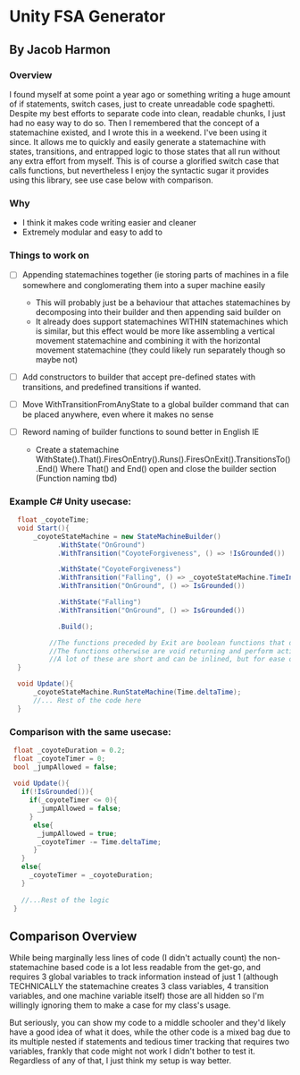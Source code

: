 # Unity FSA Generator
## By Jacob Harmon

### Overview

I found myself at some point a year ago or something writing a huge amount of if statements, switch cases, just to create unreadable code spaghetti. Despite my best efforts to separate code into clean, readable chunks, I just had no easy way to do so. Then I remembered that the concept of a statemachine existed, and I wrote this in a weekend. I've been using it since. It allows me to quickly and easily generate a statemachine with states, transitions, and entrapped logic to those states that all run without any extra effort from myself. This is of course a glorified switch case that calls functions, but nevertheless I enjoy the syntactic sugar it provides using this library, see use case below with comparison.
 
### Why

* I think it makes code writing easier and cleaner
* Extremely modular and easy to add to

### Things to work on

- [ ] Appending statemachines together (ie storing parts of machines in a file somewhere and conglomerating them into a super machine easily
  - This will probably just be a behaviour that attaches statemachines by decomposing into their builder and then appending said builder on
  - It already does support statemachines WITHIN statemachines which is similar, but this effect would be more like assembling a vertical movement statemachine and combining it with the horizontal movement statemachine (they could likely run separately though so maybe not)

- [ ] Add constructors to builder that accept pre-defined states with transitions, and predefined transitions if wanted.
- [ ] Move WithTransitionFromAnyState to a global builder command that can be placed anywhere, even where it makes no sense
- [ ] Reword naming of builder functions to sound better in English IE
  - Create a statemachine WithState().That().FiresOnEntry().Runs().FiresOnExit().TransitionsTo().End() Where That() and End() open and close the builder section (Function naming tbd)
    
### Example C# Unity usecase:

```cs
  float _coyoteTime;
  void Start(){
      _coyoteStateMachine = new StateMachineBuilder()
            .WithState("OnGround")
            .WithTransition("CoyoteForgiveness", () => !IsGrounded())

            .WithState("CoyoteForgiveness")
            .WithTransition("Falling", () => _coyoteStateMachine.TimeInCurrentState >= _coyoteTime)
            .WithTransition("OnGround", () => IsGrounded())

            .WithState("Falling")
            .WithTransition("OnGround", () => IsGrounded())

            .Build();

          //The functions preceded by Exit are boolean functions that determine whether it SHOULD transition
          //The functions otherwise are void returning and perform actions
          //A lot of these are short and can be inlined, but for ease of reading I make them all seperate functions
  }

  void Update(){
      _coyoteStateMachine.RunStateMachine(Time.deltaTime);
      //... Rest of the code here
  }
 ```
 
 ### Comparison with the same usecase:
 ```cs
  float _coyoteDuration = 0.2;
  float _coyoteTimer = 0;
  bool _jumpAllowed = false;
  
  void Update(){
    if(!IsGrounded()){
      if(_coyoteTimer <= 0){
        _jumpAllowed = false;
      }
       else{
        _jumpAllowed = true;
        _coyoteTimer -= Time.deltaTime;
       }
    }
    else{
      _coyoteTimer = _coyoteDuration;
    }
    
    //...Rest of the logic
  }
 ```
 
 ## Comparison Overview
  While being marginally less lines of code (I didn't actually count) the non-statemachine based code is a lot less readable from the get-go, and requires 3 global variables to track information instead of just 1 (although TECHNICALLY the statemachine creates 3 class variables, 4 transition variables, and one machine variable itself) those are all hidden so I'm willingly ignoring them to make a case for my class's usage.

  But seriously, you can show my code to a middle schooler and they'd likely have a good idea of what it does, while the other code is a mixed bag due to its multiple nested if statements and tedious timer tracking that requires two variables, frankly that code might not work I didn't bother to test it. Regardless of any of that, I just think my setup is way better.
   
